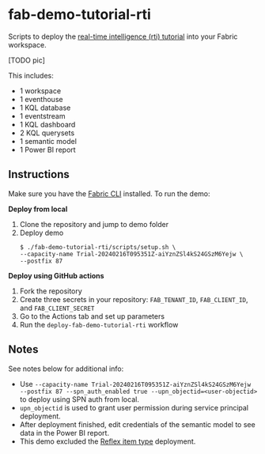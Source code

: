 # fab-demo-tutorial-rti

Scripts to deploy the [real-time intelligence (rti) tutorial](https://learn.microsoft.com/en-us/fabric/real-time-intelligence/tutorial-introduction) into your Fabric workspace.

[TODO pic]

This includes:
- 1 workspace
- 1 eventhouse
- 1 KQL database
- 1 eventstream
- 1 KQL dashboard
- 2 KQL querysets
- 1 semantic model
- 1 Power BI report

## Instructions

Make sure you have the [Fabric CLI](/dist/) installed. To run the demo:

**Deploy from local**

1. Clone the repository and jump to demo folder
2. Deploy demo
    ```console
    $ ./fab-demo-tutorial-rti/scripts/setup.sh \ 
    --capacity-name Trial-20240216T095351Z-aiYznZSl4kS24GSzM6Yejw \
    --postfix 87
    ```

**Deploy using GitHub actions**

1. Fork the repository
2. Create three secrets in your repository: `FAB_TENANT_ID`, `FAB_CLIENT_ID`, and `FAB_CLIENT_SECRET`
3. Go to the Actions tab and set up parameters
4. Run the `deploy-fab-demo-tutorial-rti` workflow
    
## Notes
See notes below for additional info:

- Use `--capacity-name Trial-20240216T095351Z-aiYznZSl4kS24GSzM6Yejw --postfix 87 --spn_auth_enabled true --upn_objectid=<user-objectid>` to deploy using SPN auth from local.
- `upn_objectid` is used to grant user permission during service principal deployment.
- After deployment finished, edit credentials of the semantic model to see data in the Power BI report.
- This demo excluded the [Reflex item type](https://learn.microsoft.com/en-us/fabric/real-time-intelligence/tutorial-7-set-alert) deployment.